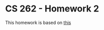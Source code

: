 # CS 262 - Homework 2

This homework is based on [this](https://cs.calvin.edu/courses/cs/262/kvlinden/06hci/homework.html)


